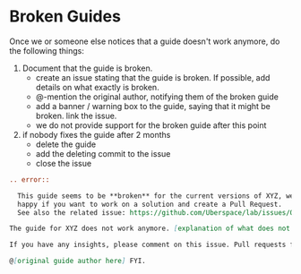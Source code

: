 # Broken Guides

Once we or someone else notices that a guide doesn't work anymore, do the following things:

1. Document that the guide is broken.
    - create an issue stating that the guide is broken. If possible, add details on what exactly is broken.
    - @-mention the original author, notifying them of the broken guide
    - add a banner / warning box to the guide, saying that it might be broken. link the issue.
    - we do not provide support for the broken guide after this point
2. if nobody fixes the guide after 2 months
    - delete the guide
    - add the deleting commit to the issue
    - close the issue

```rst
.. error::

  This guide seems to be **broken** for the current versions of XYZ, we would be
  happy if you want to work on a solution and create a Pull Request.
  See also the related issue: https://github.com/Uberspace/lab/issues/000
```

```md
The guide for XYZ does not work anymore. [explanation of what does not work here]. We added a banner to the guide to signal the broken state.

If you have any insights, please comment on this issue. Pull requests fixing the guide are also highly appreciated. If the guide does not get fixed within two months, we will remove it from the lab, as documented in the [broken guides policy](https://github.com/Uberspace/lab/blob/main/BROKEN_GUIDES.md).

@[original guide author here] FYI.
```
